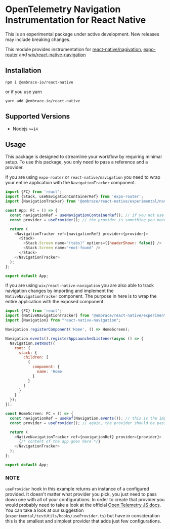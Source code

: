 # OpenTelemetry Navigation Instrumentation for React Native
This is an experimental package under active development. New releases may include breaking changes.

This module provides instrumentation for [react-native/nagivation](https://reactnavigation.org/docs/getting-started), [expo-router](https://docs.expo.dev/router/introduction/) and [wix/react-native-navigation](https://wix.github.io/react-native-navigation/docs/before-you-start/)

## Installation
```
npm i @embrace-io/react-native
```

or if you use yarn

```
yarn add @embrace-io/react-native
```

## Supported Versions
  - Nodejs `>=14`

## Usage
This package is designed to streamline your workflow by requiring minimal setup. To use this package, you only need to pass a reference and a provider.

If you are using `expo-router` or `react-native/navigation` you need to wrap your entire application with the `NavigationTracker` component.

```javascript
import {FC} from 'react';
import {Stack, useNavigationContainerRef} from 'expo-router';
import {NavigationTracker} from '@embrace/react-native/experimental/navigation';

const App: FC = () => {
  const navigationRef = useNavigationContainerRef(); // if you not use `expo-router` the same hook is also available in `@react-navigation/native` since `expo-router` is built on top of it
  const provider = useProvider(); // the provider is something you need to configurate and pass down as prop into the `NavigationTracker` component

  return (
    <NavigationTracker ref={navigationRef} provider={provider}>
      <Stack>
        <Stack.Screen name="(tabs)" options={{headerShown: false}} />
        <Stack.Screen name="+not-found" />
      </Stack>
    </NavigationTracker>
  );
};

export default App;
```

If you are using `wix/react-native-navigation` you are also able to track navigation changes by importing and implement the `NativeNavigationTracker` component. The purpose in here is to wrap the entire application with the exposed component.

```javascript
import {FC} from 'react';
import {NativeNavigationTracker} from '@embrace/react-native/experimental/navigation';
import {Navigation} from "react-native-navigation";

Navigation.registerComponent('Home', () => HomeScreen);

Navigation.events().registerAppLaunchedListener(async () => {
  Navigation.setRoot({
    root: {
      stack: {
        children: [
          {
            component: {
              name: 'Home'
            }
          }
        ]
      }
    }
  });
});

const HomeScreen: FC = () => {
  const navigationRef = useRef(Navigation.events()); // this is the important part. Make sure you pass a reference with the return of Navigation.events();
  const provider = useProvider(); // again, the provider should be passed down into the `NativeNavigationTracker` with the selected exporter and processor configured

  return (
    <NativeNavigationTracker ref={navigationRef} provider={provider}>
      {/* content of the app goes here */}
    </NavigationTracker>
  );
};

export default App;
```

### NOTE
`useProvider` hook in this example returns an instance of a configured provided.
It doesn't matter what provider you pick, you just need to pass down one with all of your configurations. In order to create that provider you would probably need to take a look at the official [Open Telemetry JS docs](https://github.com/open-telemetry/opentelemetry-js). You can take a look at our suggestion (`experimental/testUtils/hooks/useProvider.ts`) but have in consideration this is the smallest and simplest provider that adds just few configurations.

